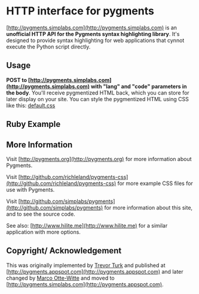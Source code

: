 HTTP interface for pygments
===========================

[http://pygments.simplabs.com](http://pygments.simplabs.com) is an **unofficial HTTP API
for the Pygments syntax highlighting library**. It's designed to provide syntax highlighting
for web applications that cynnot execute the Python script directly.

Usage
-----

**POST to [http://pygments.simplabs.com](http://pygments.simplabs.com) with "lang" and "code"
parameters in the body**. You'll receive pygmentized HTML back, which you can store for later
display on your site. You can style the pygmentized HTML using CSS like this: [default.css](default.css)

Ruby Example
------------

<script src="https://gist.github.com/marcoow/5228177.js"></script>

More Information
----------------

Visit [http://pygments.org](http://pygments.org) for more information about Pygments. 

Visit [http://github.com/richleland/pygments-css](http://github.com/richleland/pygments-css) for more example CSS files for use with Pygments.

Visit [http://github.com/simplabs/pygments](http://github.com/simplabs/pygments) for more information about this site, and to see the source code. 

See also: [http://www.hilite.me](http://www.hilite.me) for a similar application with more options.

Copyright/ Acknowledgement
--------------------------

This was originally implemented by [Trevor Turk](https://github.com/trevorturk) and published at
[http://pygments.appspot.com](http://pygments.appspot.com) and later changed by [Marco Otte-Witte](https://github.com/marcoow)
and moved to [http://pygments.simplabs.com](http://pygments.appspot.com).
